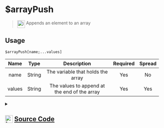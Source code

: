 # $arrayPush
> <img align="top" src="https://upload.wikimedia.org/wikipedia/commons/thumb/e/e4/Infobox_info_icon.svg/160px-Infobox_info_icon.svg.png?20150409153300" alt="image" width="25" height="auto"> Appends an element to an array
## Usage
```
$arrayPush[name;...values]
```
| Name | Type | Description | Required | Spread
| :---: | :---: | :---: | :---: | :---: |
name | String | The variable that holds the array | Yes | No
values | String | The values to append at the end of the array | Yes | Yes
<details>
<summary>
    
## <img align="top" src="https://cdn4.iconfinder.com/data/icons/iconsimple-logotypes/512/github-512.png" alt="image" width="25" height="auto">  [Source Code](https://github.com/tryforge/ForgeScript-V2/blob/main/src/native/arrayPush.ts)
    
</summary>
    
```ts
import { ArgType, NativeFunction, Return } from "../structures"

export default new NativeFunction({
    name: "$arrayPush",
    description: "Appends an element to an array",
    unwrap: true,
    args: [
        {
            name: "name",
            description: "The variable that holds the array",
            rest: false,
            required: true,
            type: ArgType.String
        },
        {
            name: "values",
            description: "The values to append at the end of the array",
            rest: true,
            required: true,
            type: ArgType.String
        }
    ],
    brackets: true,
    execute(ctx, [ name, values ]) {
        const arr = ctx.getEnvironmentKey([ name ])
        if (Array.isArray(arr)) arr.push(...values)
        return Return.success()
    },
})
```
    
</details>
